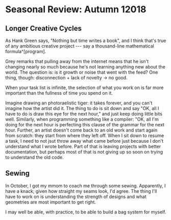 # Seasonal Review: Autumn 12018

## Longer Creative Cycles

As Hank Green says, "Nothing but time writes a book", and I think that's true of any ambitious creative project --- say a thousand-line mathematical formula^[program].


Grey remarks that pulling away from the internet means that he isn't changing nearly so much because he's not learning anything new about the world.
The question is: is it growth or noise that went with the feed?
One thing, though: disconnection + lack of novelty → no good.

When your task list is infinite, the selection of what you work on is far more important than the fullness of time you spend on it.

Imagine drawing an photoraelistic tiger: it takes forever, and you can't imagine how the artist did it.
The thing to do is sit down and say "OK, all I have to do is draw this eye for the next hour," and just keep doing little bits well.
Similarly, when programming something like a compiler: "OK, all I'm doing for the next hour is perfecting this clause of the grammar for the next hour.
Further, an artist doesn't come back to an old work and start again from scratch: they start from where they left off.
When I sit down to resume a task, I need to not jsut throw away what came before just because I don't understand what I wrote before.
Part of that is leaving projects with better documentation, but perhaps most of that is not giving up so soon on trying to understand the old code.


## Sewing

In October, I got my mmom to coach me through some sewing.
Apparently, I have a knack; given how straight my seams look, I'd agree.
The thing I'll have to work on is understanding the strength of designs and what geometries are most important to get right.

I may well be able, with practice, to be able to build a bag system for myself.

